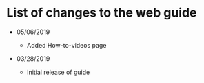 # List of changes to the web guide


- 05/06/2019
    - Added How-to-videos page

- 03/28/2019
    - Initial release of guide
